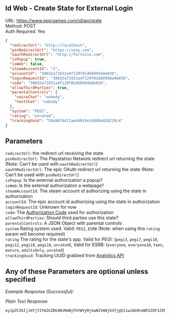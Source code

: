 ## Id Web - Create State for External Login

URL: https://www.epicgames.com/id/api/state \
Method: POST \
Auth Required: Yes

```json
{
  "redirectUrl": "http://localhost",
  "psnRedirectUrl": "https://sony.com",
  "oauthRedirectUrl": "http://fortnite.com",
  "isPopup": true,
  "isWeb": false,
  "steamAccountId": "1",
  "accountId": "39032a71931a4f129f01d6899da9e036",
  "loginRequestId": "39032a71931a4f129f01d6899da9e036",
  "code": "39032a71931a4f129f01d6899da9e036",
  "allowThirdParties": true,
  "parentalControls": {
    "voiceChat": "nobody",
    "textChat": "nobody"
  },
  "system": "PEGI",
  "rating": "unrated",
  "trackingUuid": "58a9874d11ae4d619e1dd98a028229c4"
}
```

## Parameters

`redirectUrl`: the redirect url receiving the state <br/>
`psnRedirectUrl`: The Playstation Network redirect url returning the state (Note: Can't be used with `oauthRedirectUrl`) <br/>
`oauthRedirectUrl`: The epic OAuth redirect url returning the state (Note: Can't be used with `psnRedirectUrl`) <br/>
`isPopup`: Is the external authorization a popup? <br/>
`isWeb`: Is the external authorization a webpage? <br/>
`steamAccountId`: The steam account id authorizing using the state in authorization <br/>
`accountId`: The epic account id authorizing using the state in authorization <br/>
`loginRequestId`: Unknown for now <br/>
`code`: The [Authorization Code](https://github.com/LeleDerGrasshalmi/FortniteEndpointsDocumentation/blob/main/EpicGames/Web/Id/Auth/AuthorizationCode.md)
used for authorization <br/>
`allowThirdParties`: Should third parties use this state? <br/>
`parentalControls`: A JSON Object with parental controls <br/>
`system` Rating system used. Valid: `PEGI`, `ESRB` (Note: when using this `rating` param will become required) <br/>
`rating` The rating for the state's app. Valid for PEGI: (`pegi3`, `pegi7`, `pegi10`, `pegi12`, `pegi16`, `pegi18`, `unrated`), Valid for ESRB: (`everyone`, `everyone10`, `teen`, `mature`, `adultsOnly`, `unrated`) <br/>
`trackingUuid`: Tracking UUID grabbed from [Analytics API](https://github.com/LeleDerGrasshalmi/FortniteEndpointsDocumentation/blob/main/EpicGames/Web/Id/Analytics.md)

## Any of these Parameters are optional unless specified

_Example Response (Successful)_:

_Plain Text Response_

```
eyJpZCI6IjJmYjY2YmZkZDk4NzRmNjFhYWYyMjkwN2VmNjU3Yjg5IiwibG9naW5SZXF1ZXN0SWQiOiIzOTAzMmE3MTkzMWE0ZjEyOWYwMWQ2ODk5ZGE5ZTAzNiJ9
```
